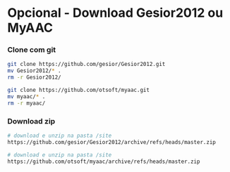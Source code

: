 # Opcional - Download Gesior2012 ou MyAAC

### Clone com git
``` bash
git clone https://github.com/gesior/Gesior2012.git
mv Gesior2012/* .
rm -r Gesior2012/

git clone https://github.com/otsoft/myaac.git
mv myaac/* .
rm -r myaac/
```

### Download zip
``` bash
# download e unzip na pasta /site
https://github.com/gesior/Gesior2012/archive/refs/heads/master.zip

# download e unzip na pasta /site
https://github.com/otsoft/myaac/archive/refs/heads/master.zip
```
